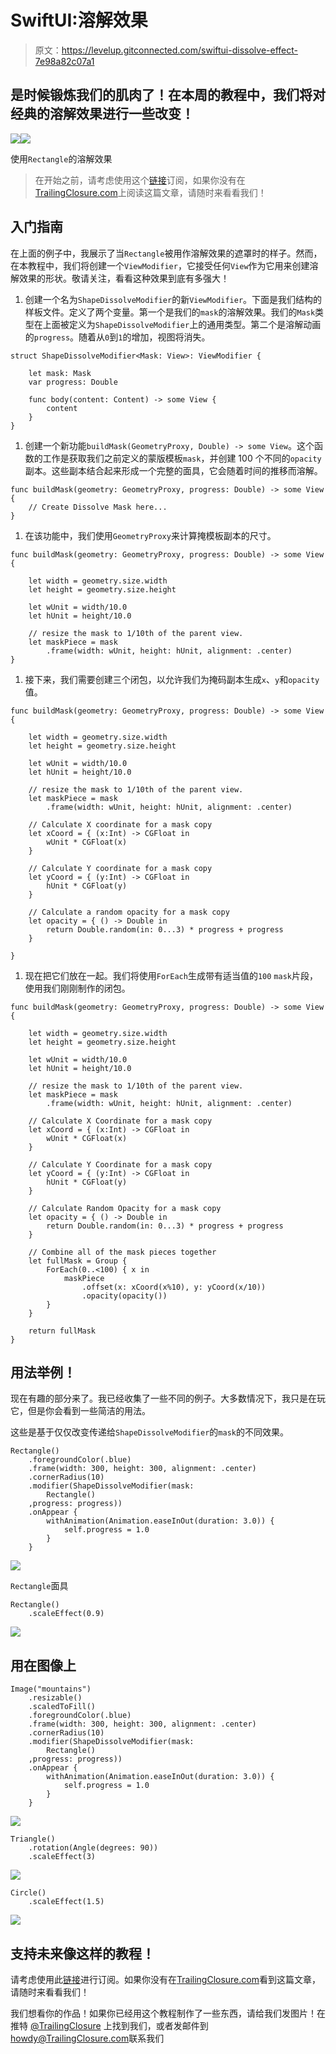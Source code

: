 # SwiftUI:溶解效果

> 原文：<https://levelup.gitconnected.com/swiftui-dissolve-effect-7e98a82c07a1>

## 是时候锻炼我们的肌肉了！在本周的教程中，我们将对经典的溶解效果进行一些改变！

![](img/7e13555f6a6bdcbb7ab66f7ae3be4cdd.png)![](img/63ea111ae86376aae590e32b6871bce0.png)

使用`Rectangle`的溶解效果

> 在开始之前，请考虑使用这个[链接](https://trailingclosure.com/signup/)订阅，如果你没有在[TrailingClosure.com](https://trailingclosure.com/)上阅读这篇文章，请随时来看看我们！

## 入门指南

在上面的例子中，我展示了当`Rectangle`被用作溶解效果的遮罩时的样子。然而，在本教程中，我们将创建一个`ViewModifier`，它接受任何`View`作为它用来创建溶解效果的形状。敬请关注，看看这种效果到底有多强大！

1.  创建一个名为`ShapeDissolveModifier`的新`ViewModifier`。下面是我们结构的样板文件。定义了两个变量。第一个是我们的`mask`的溶解效果。我们的`Mask`类型在上面被定义为`ShapeDissolveModifier`上的通用类型。第二个是溶解动画的`progress`。随着从`0`到`1`的增加，视图将消失。

```
struct ShapeDissolveModifier<Mask: View>: ViewModifier {

    let mask: Mask
    var progress: Double

    func body(content: Content) -> some View {
        content
    }
}
```

1.  创建一个新功能`buildMask(GeometryProxy, Double) -> some View`。这个函数的工作是获取我们之前定义的蒙版模板`mask`，并创建 100 个不同的`opacity`副本。这些副本结合起来形成一个完整的面具，它会随着时间的推移而溶解。

```
func buildMask(geometry: GeometryProxy, progress: Double) -> some View {
    // Create Dissolve Mask here...
}
```

1.  在该功能中，我们使用`GeometryProxy`来计算掩模板副本的尺寸。

```
func buildMask(geometry: GeometryProxy, progress: Double) -> some View {

    let width = geometry.size.width
    let height = geometry.size.height

    let wUnit = width/10.0
    let hUnit = height/10.0

    // resize the mask to 1/10th of the parent view.
    let maskPiece = mask
        .frame(width: wUnit, height: hUnit, alignment: .center)
}
```

1.  接下来，我们需要创建三个闭包，以允许我们为掩码副本生成`x`、`y`和`opacity`值。

```
func buildMask(geometry: GeometryProxy, progress: Double) -> some View {

    let width = geometry.size.width
    let height = geometry.size.height

    let wUnit = width/10.0
    let hUnit = height/10.0

    // resize the mask to 1/10th of the parent view.
    let maskPiece = mask
        .frame(width: wUnit, height: hUnit, alignment: .center)

    // Calculate X coordinate for a mask copy
    let xCoord = { (x:Int) -> CGFloat in
        wUnit * CGFloat(x)
    }

    // Calculate Y coordinate for a mask copy
    let yCoord = { (y:Int) -> CGFloat in
        hUnit * CGFloat(y)
    }

    // Calculate a random opacity for a mask copy
    let opacity = { () -> Double in
        return Double.random(in: 0...3) * progress + progress
    }

}
```

1.  现在把它们放在一起。我们将使用`ForEach`生成带有适当值的`100` `mask`片段，使用我们刚刚制作的闭包。

```
func buildMask(geometry: GeometryProxy, progress: Double) -> some View {

    let width = geometry.size.width
    let height = geometry.size.height

    let wUnit = width/10.0
    let hUnit = height/10.0

    // resize the mask to 1/10th of the parent view.
    let maskPiece = mask
        .frame(width: wUnit, height: hUnit, alignment: .center)

    // Calculate X Coordinate for a mask copy
    let xCoord = { (x:Int) -> CGFloat in
        wUnit * CGFloat(x)
    }

    // Calculate Y Coordinate for a mask copy
    let yCoord = { (y:Int) -> CGFloat in
        hUnit * CGFloat(y)
    }

    // Calculate Random Opacity for a mask copy
    let opacity = { () -> Double in
        return Double.random(in: 0...3) * progress + progress
    }

    // Combine all of the mask pieces together
    let fullMask = Group {
        ForEach(0..<100) { x in
            maskPiece
                .offset(x: xCoord(x%10), y: yCoord(x/10))
                .opacity(opacity())
        }
    }

    return fullMask
}
```

## 用法举例！

现在有趣的部分来了。我已经收集了一些不同的例子。大多数情况下，我只是在玩它，但是你会看到一些简洁的用法。

这些是基于仅仅改变传递给`ShapeDissolveModifier`的`mask`的不同效果。

```
Rectangle()
    .foregroundColor(.blue)
    .frame(width: 300, height: 300, alignment: .center)
    .cornerRadius(10)
    .modifier(ShapeDissolveModifier(mask:
        Rectangle()
    ,progress: progress))
    .onAppear {
        withAnimation(Animation.easeInOut(duration: 3.0)) {
            self.progress = 1.0
        }
    }
```

![](img/7626eae1e1bcabfa096d02f76bef6a33.png)

`Rectangle`面具

```
Rectangle()
    .scaleEffect(0.9)
```

![](img/3c04bac0b3493a7ce97108a8940ee384.png)

## 用在图像上

```
Image("mountains")
    .resizable()
    .scaledToFill()
    .foregroundColor(.blue)
    .frame(width: 300, height: 300, alignment: .center)
    .cornerRadius(10)
    .modifier(ShapeDissolveModifier(mask:
        Rectangle()
    ,progress: progress))
    .onAppear {
        withAnimation(Animation.easeInOut(duration: 3.0)) {
            self.progress = 1.0
        }
    }
```

![](img/a68e3355315c6d1cf7b6b8c6521d9a31.png)

```
Triangle()
    .rotation(Angle(degrees: 90))
    .scaleEffect(3)
```

![](img/07158e0e8d7c08b10474917d7f82b0a0.png)

```
Circle()
    .scaleEffect(1.5)
```

![](img/38fbad06088834d500b95995ec015844.png)

## 支持未来像这样的教程！

请考虑使用此[链接](https://trailingclosure.com/signup/)进行订阅。如果你没有在[TrailingClosure.com](https://trailingclosure.com/)看到这篇文章，请随时来看看我们！

我们想看你的作品！如果你已经用这个教程制作了一些东西，请给我们发图片！在推特 [@TrailingClosure](https://twitter.com/TrailingClosure) 上找到我们，或者发邮件到[howdy@TrailingClosure.com](mailto:howdy@trailingclosure.com)联系我们
